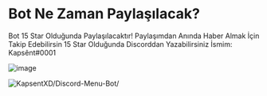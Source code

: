 # Bot Ne Zaman Paylaşılacak? 
Bot 15 Star Olduğunda Paylaşılacaktır!
Paylaşımdan Anında Haber Almak İçin Takip Edebilirsin
15 Star Olduğunda Discorddan Yazabilirsiniz İsmim: Kapsênt#0001

![image](https://cdn.discordapp.com/attachments/852858507794579467/898838209818136576/Screenshot_4.png)


<img src="https://komarev.com/ghpvc/?username=KapsentXD/Discord-Menu-Bot-kapsent.js&label=Ziyaretçi%20Sayısı&color=da004e" alt="KapsentXD/Discord-Menu-Bot/" /> <p>
